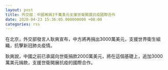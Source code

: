 ```yaml
---
layout: post
title: 外交部：中國再捐3千萬美元支援世衛開展抗疫國際合作
date: 2020-04-23 15:36:05.000000000 +08:00
categories: rss
---
```


在北京，外交部發言人耿爽宣布，中方將再捐出3000萬美元，支援世界衛生組織，抗擊新冠肺炎疫情。

耿爽說，中國之前已承諾向世衛捐款2000萬美元，將在這個基礎上，追加3000萬美元捐款，支援世衛開展抗疫的國際合作。
